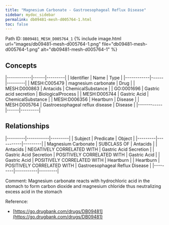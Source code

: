 ```yaml
---
title: "Magnesium Carbonate - Gastroesophageal Reflux Disease"
sidebar: mydoc_sidebar
permalink: db09481-mesh-d005764-1.html
toc: false 
---
```



Path ID: `DB09481_MESH_D005764_1`
{% include image.html url="images/db09481-mesh-d005764-1.png" file="db09481-mesh-d005764-1.png" alt="db09481-mesh-d005764-1" %}

## Concepts

|------------|------|---------|
| Identifier | Name | Type    |
|------------|------|---------|
| MESH:C005479 | magnesium carbonate | Drug |
| MESH:D000863 | Antacids | ChemicalSubstance |
| GO:0001696 | Gastric acid secretion | BiologicalProcess |
| MESH:D005744 | Gastric Acid | ChemicalSubstance |
| MESH:D006356 | Heartburn | Disease |
| MESH:D005764 | Gastroesophageal reflux disease | Disease |
|------------|------|---------|

## Relationships

|---------|-----------|---------|
| Subject | Predicate | Object  |
|---------|-----------|---------|
| Magnesium Carbonate | SUBCLASS OF | Antacids |
| Antacids | NEGATIVELY CORRELATED WITH | Gastric Acid Secretion |
| Gastric Acid Secretion | POSITIVELY CORRELATED WITH | Gastric Acid |
| Gastric Acid | POSITIVELY CORRELATED WITH | Heartburn |
| Heartburn | POSITIVELY CORRELATED WITH | Gastroesophageal Reflux Disease |
|---------|-----------|---------|

Comment: Magnesium carbonate reacts with hydrochloric acid in the stomach to form carbon dioxide and magnesium chloride thus neutralizing excess acid in the stomach

Reference: 
  - [https://go.drugbank.com/drugs/DB09481](https://go.drugbank.com/drugs/DB09481)
